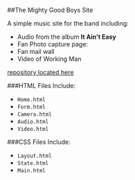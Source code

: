 ##The Mighty Good Boys Site
 
A simple music site for the band including:
 
 
* Audio from the album **It Ain't Easy**
* Fan Photo capture page:<br>
* Fan mail wall
* Video of Working Man
 
[repository located here](https://github.com/magwalk/html5-as-a-platform)

###HTML Files Include:

* `Home.html`
* `Form.html`
* `Camera.html`
* `Audio.html`
* `Video.html`

###CSS Files Include:
* `Layout.html`
* `State.html`
* `Main.html`
